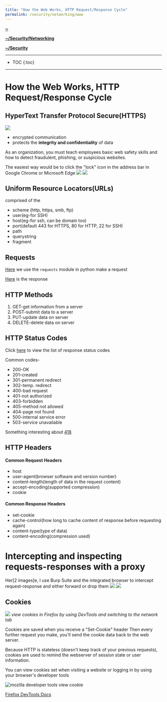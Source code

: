 ```yaml
---
title: "How the Web Works, HTTP Request/Response Cycle"
permalink: /security/networking/www
---
```




**[~](../../../README.md)**


**[~/Security/Networking](../networking.md)**

**[~/Security](../../security.md)**

---

* TOC
{:toc}

---

# How the Web Works, HTTP Request/Response Cycle

## HyperText Transfer Protocol Secure(HTTPS)

![](img/https-only.png)

- encrypted communication
- protects the **integrity and confidentiality** of data

As an organization, you must teach employees basic web safety skills and how to detect fraudulent, phishing, or suspicious websites.

The easiest way would be to click the "lock" icon in the address bar in Google Chrome or Microsoft Edge
![](img/https_secure.png)
![](img/https_not_secure.png)

## Uniform Resource Locators(URLs)

comprised of the

- scheme (http, https, smb, ftp)
- user(eg-for SSH)
- host(eg-for ssh, can be domain too)
- port(default 443 for HTTPS, 80 for HTTP, 22 for SSH)
- path
- querystring
- fragment

## Requests

[Here](../resources/request.py) we use the `requests` module in python make a request

[Here](../resources/response.txt) is the response

## HTTP Methods

1. GET-get information from a server
2. POST-submit data to a server
3. PUT-update data on server
4. DELETE-delete data on server

## HTTP Status Codes

Click [here](https://developer.mozilla.org/en-US/docs/Web/HTTP/Status) to view the list of response status codes

Common codes-

- 200-OK
- 201-created
- 301-permanent redirect
- 302-temp. redirect
- 400-bad request
- 401-not authorized
- 403-forbidden
- 405-method not allowed
- 404-page not found
- 500-internal service error
- 503-service unavailable

Something interesting about [418](https://developer.mozilla.org/en-US/docs/Web/HTTP/Status/418)

## HTTP Headers

#### Common Request Headers

- host
- user-agent(browser software and version number)
- content-length(length of data in the request content)
- accept-encoding(supported compression)
- cookie

#### Common Response Headers

- set-cookie
- cache-control(how long to cache content of response before requesting again)
- content-type(type of data)
- content-encoding(compression used)

# Intercepting and inspecting requests-responses with a proxy

Her[2 images]e, I use Burp Suite and the integrated browser to intercept request-response and either forward or drop them
![](img/burp_get.png)
![](img/burp_get_inspecting.png)

## Cookies

![](img/cookie_viewing.png)
_view cookies in Firefox by using DevTools and switching to the network tab_

Cookies are saved when you receive a "Set-Cookie" header
Then every further request you make, you'll send the cookie data back to the web server.

Because HTTP is stateless (doesn't keep track of your previous requests), cookies are used to remind the webserver of session state or user information.

You can view cookies set when visiting a website or logging in by using your browser's developer tools

![mozilla developer tools view cookie](img/cookie_viewing.png)

[Firefox DevTools Docs](https://firefox-source-docs.mozilla.org/devtools-user/)

